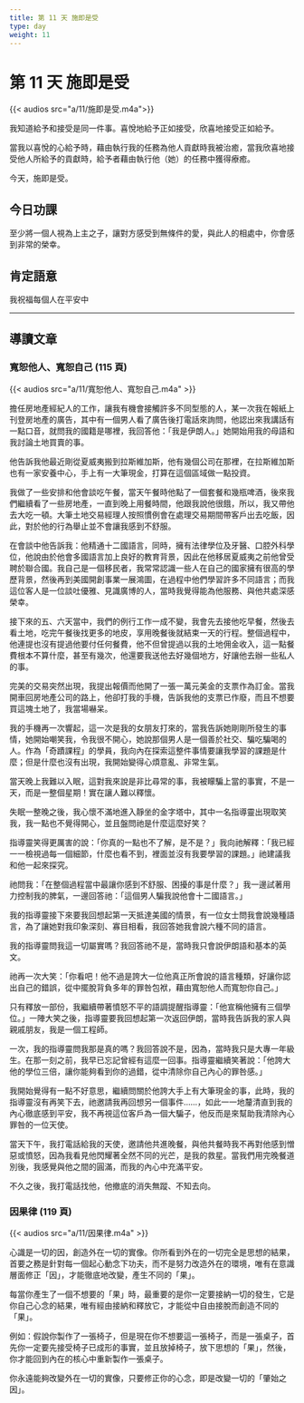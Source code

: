 ```yaml
---
title: 第 11 天 施即是受
type: day
weight: 11
---
```


# 第 11 天 施即是受

{{< audios src="a/11/施即是受.m4a">}}

我知道給予和接受是同一件事。喜悅地給予正如接受，欣喜地接受正如給予。

當我以喜悅的心給予時，藉由執行我的任務為他人貢獻時我被治癒，當我欣喜地接受他人所給予的貢獻時，給予者藉由執行他（她）的任務中獲得療癒。

今天，施即是受。


## 今日功課

至少將一個人視為上主之子，讓對方感受到無條件的愛，與此人的相處中，你會感到非常的榮幸。

## 肯定語意

我祝福每個人在平安中

---

## 導讀文章

### 寬恕他人、寬恕自己 (115 頁)

{{< audios src="a/11/寬恕他人、寬恕自己.m4a" >}}

擔任房地產經紀人的工作，讓我有機會接觸許多不同型態的人，某一次我在報紙上刊登房地產的廣告，其中有一個男人看了廣告後打電話來詢問，他認出來我講話有一點口音，就問我的國籍是哪裡，我回答他：「我是伊朗人。」她開始用我的母語和我討論土地買賣的事。

他告訴我他最近剛從夏威夷搬到拉斯維加斯，他有幾個公司在那裡，在拉斯維加斯也有一家安養中心，手上有一大筆現金，打算在這個區域做一點投資。

我做了一些安排和他會談吃午餐，當天午餐時他點了一個套餐和幾瓶啤酒，後來我們繼續看了一些房地產，一直到晚上用餐時間，他跟我說他很餓，所以，我又帶他去大吃一頓。大筆土地交易經理人按照慣例會在處理交易期間帶客戶出去吃飯，因此，對於他的行為舉止並不會讓我感到不舒服。

在會談中他告訴我：他精通十二國語言，同時，擁有法律學位及牙醫、口腔外科學位，他說由於他會多國語言加上良好的教育背景，因此在他移居夏威夷之前他曾受聘於聯合國。我自己是一個移民者，我常常認識一些人在自己的國家擁有很高的學歷背景，然後再到美國開創事業一展鴻圖，在過程中他們學習許多不同語言；而我這位客人是一位談吐優雅、見識廣博的人，當時我覺得能為他服務、與他共處深感榮幸。

接下來的五、六天當中，我們的例行工作一成不變，我會先去接他吃早餐，然後去看土地，吃完午餐後找更多的地皮，享用晚餐後就結束一天的行程。整個過程中，他連提也沒有提過他要付任何餐費，他不但曾提過以我的土地佣金收入，這一點餐費根本不算什麼，甚至有幾次，他還要我送他去好幾個地方，好讓他去辦一些私人的事。

完美的交易突然出現，我提出報價而他開了一張一萬元美金的支票作為訂金。當我開車回房地產公司的路上，他卻打我的手機，告訴我他的支票已作廢，而且不想要買這塊土地了，我當場嚇呆。

我的手機再一次響起，這一次是我的女朋友打來的，當我告訴她剛剛所發生的事情，她開始嘲笑我，令我很不開心，她說那個男人是一個善於社交、騙吃騙喝的人。作為「奇蹟課程」的學員，我向內在探索這整件事情要讓我學習的課題是什麼；但是什麼也沒有出現，我開始變得心煩意亂、非常生氣。

當天晚上我難以入眠，這對我來說是非比尋常的事，我被矇騙上當的事實，不是一天，而是一整個星期！實在讓人難以釋懷。

失眠一整晚之後，我心懷不滿地進入靜坐的金字塔中，其中一名指導靈出現取笑我，我一點也不覺得開心，並且盤問祂是什麼這麼好笑？

指導靈笑得更厲害的說：「你真的一點也不了解，是不是？」我向祂解釋：「我已經一一檢視過每一個細節，什麼也看不到，裡面並沒有我要學習的課題。」祂建議我和他一起來探究。

祂問我：「在整個過程當中最讓你感到不舒服、困擾的事是什麼？」我一邊試著用力控制我的脾氣，一邊回答祂：「這個男人騙我說他會十二國語言。」

我的指導靈接下來要我回想起第一天抵達美國的情景，有一位女士問我會說幾種語言，為了讓她對我印象深刻、寡目相看，我回答她我會說六種不同的語言。

我的指導靈問我這一切屬實嗎？我回答祂不是，當時我只會說伊朗語和基本的英文。

祂再一次大笑：「你看吧！他不過是誇大一位他真正所會說的語言種類，好讓你認出自己的錯誤，從中擺脫背負多年的罪咎包袱，藉由寬恕他人而寬恕你自己。」

只有釋放一部份，我繼續帶著憤怒不平的語調提醒指導靈：「他宣稱他擁有三個學位。」一陣大笑之後，指導靈要我回想起第一次返回伊朗，當時我告訴我的家人與親戚朋友，我是一個工程師。

一次，我的指導靈問我那是真的嗎？我回答說不是，因為，當時我只是大專一年級生。在那一刻之前，我早已忘記曾經有這麼一回事。指導靈繼續笑著說：「他誇大他的學位三倍，讓你能夠看到你的過錯，從中清除你自己內心的罪咎感。」

我開始覺得有一點不好意思，繼續問關於他誇大手上有大筆現金的事，此時，我的指導靈沒有再笑下去，祂邀請我再回想另一個事件……，如此一一地釐清直到我的內心徹底感到平安，我不再視這位客戶為一個大騙子，他反而是來幫助我清除內心罪咎的一位天使。

當天下午，我打電話給我的天使，邀請他共進晚餐，與他共餐時我不再對他感到憎惡或憤怒，因為我看見他閃耀著全然不同的光芒，是我的救星。當我們用完晚餐道別後，我感覺與他之間的圓滿，而我的內心中充滿平安。

不久之後，我打電話找他，他撤底的消失無蹤、不知去向。

### 因果律 (119 頁)

{{< audios src="a/11/因果律.m4a" >}}

心識是一切的因，創造外在一切的實像。你所看到外在的一切完全是思想的結果，首要之務是針對每一個起心動念下功夫，而不是努力改造外在的環境，唯有在意識層面修正「因」，才能徹底地改變，產生不同的「果」。

每當你產生了一個不想要的「果」時，最重要的是你一定要接納一切的發生，它是你自己心念的結果，唯有經由接納和釋放它，才能從中自由接脫而創造不同的「果」。

例如：假說你製作了一張椅子，但是現在你不想要這一張椅子，而是一張桌子，首先你一定要先接受椅子已成形的事實，並且放掉椅子，放下思想的「果」，然後，你才能回到內在的核心中重新製作一張桌子。

你永遠能夠改變外在一切的實像，只要修正你的心念，即是改變一切的「肇始之因」。
